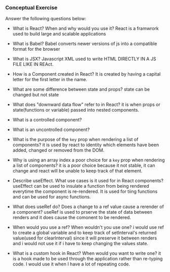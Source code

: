 ### Conceptual Exercise

Answer the following questions below:

- What is React? When and why would you use it?
React is  a framwrork used to build large and scalable applications
- What is Babel?
Babel converts newer versions of js into a compatible format for the browser
- What is JSX?
Javascript XML used to write HTML DIRECTLY IN A JS FILE LIKE IN REAct.
- How is a Component created in React?
It is created by having a capital letter for the first letter in the name.
- What are some difference between state and props?
state can be changed but not state
- What does "downward data flow" refer to in React?
it is when props or state(functions or variable) passed into nested components.
- What is a controlled component?

- What is an uncontrolled component?

- What is the purpose of the `key` prop when rendering a list of components?
it is used by react to identity which elements have been added, changed or removed from the DOM.
- Why is using an array index a poor choice for a `key` prop when rendering a list of components?
it is a poor choice because it not stable, it can change and react will be unable to keep track of that element.
- Describe useEffect.  What use cases is it used for in React components?
useEffect can be used to insulate a function from being rendered everytime the component is re-rendered. It is used for tiing functions and can be used for async functions.
- What does useRef do?  Does a change to a ref value cause a rerender of a component?
useRef is used to prserve the state of data between renders and it does cause the comonent to be rendered.
- When would you use a ref? When wouldn't you use one?
i would use ref to create a global variable and to keep track of setInterval's returned value(used for clearInterval) since it will preserve it between renders and i would not use it if i have to keep changing the values state.

- What is a custom hook in React? When would you want to write one?
it is a hook made to be used through the application rather than re-typing code. I would use it when I have a lot of repeating code.
